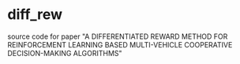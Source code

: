 # diff_rew
source code for paper "A DIFFERENTIATED REWARD METHOD FOR REINFORCEMENT LEARNING BASED MULTI-VEHICLE COOPERATIVE DECISION-MAKING ALGORITHMS"

